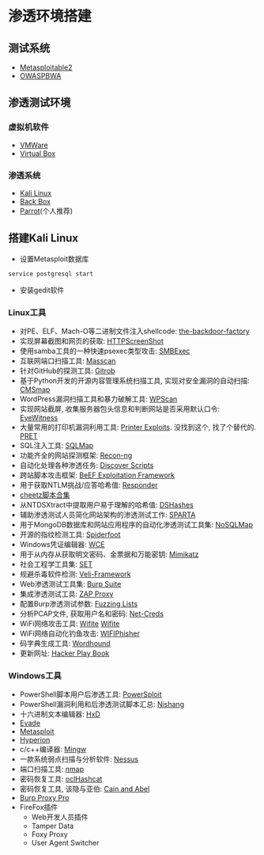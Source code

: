 # 渗透环境搭建

## 测试系统
- [Metasploitable2](https://sourceforge.net/projects/metasploitable/files/Metasploitable2/)
- [OWASPBWA](https://sourceforge.net/projects/owaspbwa/files/latest/download)
  
## 渗透测试环境

### 虚拟机软件
- [VMWare](https://www.vmware.com/)
- [Virtual Box](https://www.virtualbox.org/)
  
### 渗透系统
- [Kali Linux](https://www.kali.org/)
- [Back Box](https://backbox.org/)
- [Parrot](https://www.parrotsec.org/)(个人推荐)

## 搭建Kali Linux

- 设置Metasploit数据库
```bash
service postgresql start
```
- 安装gedit软件
  
### Linux工具
- 对PE、ELF、Mach-O等二进制文件注入shellcode: 
[the-backdoor-factory](https://github.com/secretsquirrel/the-backdoor-factory.git)
- 实现屏幕截图和网页的获取: [HTTPScreenShot](https://github.com/breenmachine/httpscreenshot.git)
- 使用samba工具的一种快速psexec类型攻击: [SMBExec](https://github.com/brav0hax/smbexec.git)
- 互联网端口扫描工具: [Masscan](https://github.com/robertdavidgraham/masscan.git)
- 针对GitHub的探测工具: [Gitrob](https://github.com/michenriksen/gitrob.git)
- 基于Python开发的开源内容管理系统扫描工具, 实现对安全漏洞的自动扫描: [CMSmap](https://github.com/Dionach/CMSmap)
- WordPress漏洞扫描工具和暴力破解工具: [WPScan](https://github.com/wpscanteam/wpscan-v3.git)
- 实现网站截屏, 收集服务器包头信息和判断网站是否采用默认口令: [EyeWitness](https://github.com/FortyNorthSecurity/EyeWitness.git)
- 大量常用的打印机漏洞利用工具: [Printer Exploits](#). 没找到这个, 找了个替代的. [PRET](https://github.com/RUB-NDS/PRET)
- SQL注入工具: [SQLMap](https://github.com/sqlmapproject/sqlmap.git)
- 功能齐全的网站探测框架: [Recon-ng](https://hackertarget.com/recon-ng-tutorial/)
- 自动化处理各种渗透任务: [Discover Scripts](https://github.com/leebaird/discover.git)
- 跨站脚本攻击框架: [BeEF Exploitation Framework](#)
- 用于获取NTLM挑战/应答哈希值: [Responder](https://github.com/SpiderLabs/Responder.git)
- [cheetz脚本合集](https://github.com/cheetz)
- 从NTDSXtract中提取用户易于理解的哈希值: [DSHashes](https://github.com/bsi-group/dumpntds)
- 辅助渗透测试人员简化网站架构的渗透测试工作: [SPARTA](https://github.com/SECFORCE/sparta.git)
- 用于MongoDB数据库和网站应用程序的自动化渗透测试工具集: [NoSQLMap](https://github.com/codingo/NoSQLMap.git)
- 开源的指纹检测工具: [Spiderfoot](https://github.com/smicallef/spiderfoot.git)
- Windows凭证编辑器: [WCE](https://www.ampliasecurity.com/research/windows-credentials-editor/)
- 用于从内存从获取明文密码、金票据和万能密钥: [Mimikatz](https://github.com/gentilkiwi/mimikatz.git)
- 社会工程学工具集: [SET](https://github.com/trustedsec/social-engineer-toolkit.git)
- 规避杀毒软件检测: [Veli-Framework](https://github.com/Veil-Framework/Veil.git)
- Web渗透测试工具集: [Burp Suite](https://portswigger.net/burp/communitydownload)
- 集成渗透测试工具: [ZAP Proxy](https://github.com/zaproxy)
- 配置Burp渗透测试参数: [Fuzzing Lists](https://github.com/danielmiessler/SecLists.git)
- 分析PCAP文件, 获取用户名和密码: [Net-Creds](https://github.com/DanMcInerney/net-creds.git)
- WiFi网络攻击工具: [Wifite](https://github.com/derv82/wifite.git) [Wifite](https://github.com/derv82/wifite2.git)
- WiFi网络自动化钓鱼攻击: [WIFIPhisher](https://github.com/wifiphisher/wifiphisher.git)
- 码字典生成工具: [Wordhound](https://bitbucket.org/mattinfosec/wordhound.git)
- 更新网址: [Hacker Play Book](http://thehackerplaybook.com/updates/)
  
### Windows工具
- PowerShell脚本用户后渗透工具: [PowerSploit](https://github.com/PowerShellMafia/PowerSploit.git)
- PowerShell漏洞利用和后渗透测试脚本汇总: [Nishang](https://github.com/samratashok/nishang.git)
- 十六进制文本编辑器: [HxD](https://mh-nexus.de/en/downloads.php?product=HxD20)
- [Evade](http://blog.securepla.net/download/evade.zip)
- [Metasploit](https://www.metasploit.com/)
- [Hyperion](http://nullsecurity.net/tools/binary.html)
- c/c++编译器: [Mingw](https://sourceforge.net/projects/mingw/)
- 一款系统弱点扫描与分析软件: [Nessus](https://www.tenable.com/downloads/nessus)
- 端口扫描工具: [nmap](https://nmap.org/)
- 密码恢复工具: [oclHashcat](https://hashcat.net/hashcat/)
- 密码恢复工具, 该隐与亚伯: [Cain and Abel](https://hashcat.net/hashcat/)
- [Burp Proxy Pro](https://portswigger.net/burp)
- FireFox插件
    - Web开发人员插件
    - Tamper Data
    - Foxy Proxy
    - User Agent Switcher